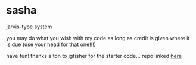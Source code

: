 # sasha
jarvis-type system

you may do what you wish with my code as long as credit is given where it is due (use your head for that one!!!) 


have fun!
 thanks a ton to jgfisher for the starter code... repo linked [here](https://github.com/jg-fisher/desktopAssistant)
